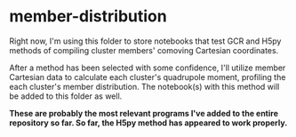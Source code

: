 # member-distribution

Right now, I'm using this folder to store notebooks that test GCR and H5py methods of compiling cluster members' comoving Cartesian coordinates.

After a method has been selected with some confidence, I'll utilize member Cartesian data to calculate each cluster's quadrupole moment,
profiling the each cluster's member distribution. The notebook(s) with this method will be added to this folder as well.

**These are probably the most relevant programs I've added to the entire repository so far. So far, the H5py method has appeared to work properly.**
